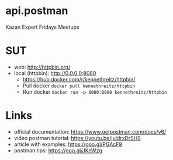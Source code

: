 # api.postman
Kazan Expert Fridays Meetups

# SUT
- web: http://httpbin.org/
- local (httpbin): http://0.0.0.0:8080
   - https://hub.docker.com/r/kennethreitz/httpbin/
   - Pull docker `docker pull kennethreitz/httpbin`
   - Run docker `docker run -p 8080:8080 kennethreitz/httpbin`

# Links
- official documentation: https://www.getpostman.com/docs/v6/
- video postman tutorial: https://youtu.be/juldrxDrSH0
- article with examples: https://goo.gl/PGAcF9
- postman tips: https://goo.gl/JKeWzg
